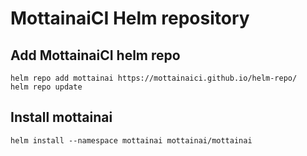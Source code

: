 # MottainaiCI Helm repository

## Add MottainaiCI helm repo

```
helm repo add mottainai https://mottainaici.github.io/helm-repo/
helm repo update
```

## Install mottainai

```
helm install --namespace mottainai mottainai/mottainai